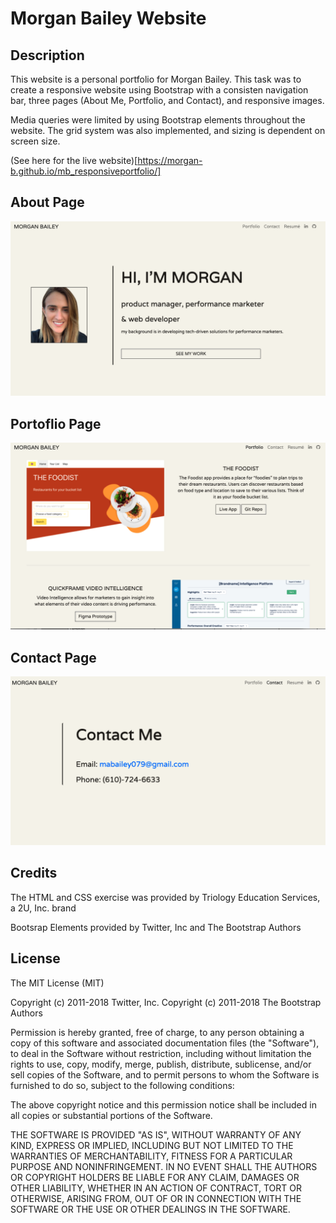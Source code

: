 # Morgan Bailey Website

## Description

This website is a personal portfolio for Morgan Bailey. This task was to create a responsive website using Bootstrap with a consisten navigation bar, three pages (About Me, Portfolio, and Contact), and responsive images. 

Media queries were limited by using Bootstrap elements throughout the website. The grid system was also implemented, and sizing is dependent on screen size.



(See here for the live website)[https://morgan-b.github.io/mb_responsiveportfolio/]

## About Page

![About Page Screenshot](/assets/homepage.png)



## Portoflio Page

![Portoflio Page Screenshot](/assets/portfolio.png)




## Contact Page

![Contact Page Screenshot Large](/assets/contact_me.png)




## Credits

The HTML and CSS exercise was provided by Triology Education Services, a 2U, Inc. brand

Bootsrap Elements provided by Twitter, Inc and The Bootstrap Authors

## License
The MIT License (MIT)

Copyright (c) 2011-2018 Twitter, Inc.
Copyright (c) 2011-2018 The Bootstrap Authors

Permission is hereby granted, free of charge, to any person obtaining a copy
of this software and associated documentation files (the "Software"), to deal
in the Software without restriction, including without limitation the rights
to use, copy, modify, merge, publish, distribute, sublicense, and/or sell
copies of the Software, and to permit persons to whom the Software is
furnished to do so, subject to the following conditions:

The above copyright notice and this permission notice shall be included in
all copies or substantial portions of the Software.

THE SOFTWARE IS PROVIDED "AS IS", WITHOUT WARRANTY OF ANY KIND, EXPRESS OR
IMPLIED, INCLUDING BUT NOT LIMITED TO THE WARRANTIES OF MERCHANTABILITY,
FITNESS FOR A PARTICULAR PURPOSE AND NONINFRINGEMENT. IN NO EVENT SHALL THE
AUTHORS OR COPYRIGHT HOLDERS BE LIABLE FOR ANY CLAIM, DAMAGES OR OTHER
LIABILITY, WHETHER IN AN ACTION OF CONTRACT, TORT OR OTHERWISE, ARISING FROM,
OUT OF OR IN CONNECTION WITH THE SOFTWARE OR THE USE OR OTHER DEALINGS IN
THE SOFTWARE.